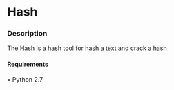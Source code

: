 # Hash

### Description
The Hash is a hash tool for hash a text and crack a hash

#### Requirements
• Python 2.7




